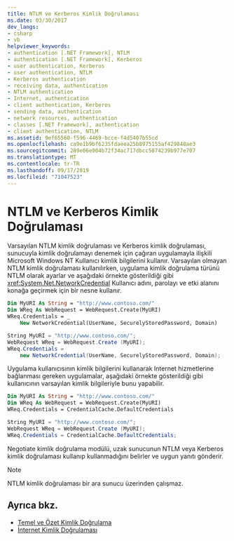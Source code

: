 ```yaml
---
title: NTLM ve Kerberos Kimlik Doğrulaması
ms.date: 03/30/2017
dev_langs:
- csharp
- vb
helpviewer_keywords:
- authentication [.NET Framework], NTLM
- authentication [.NET Framework], Kerberos
- user authentication, Kerberos
- user authentication, NTLM
- Kerberos authentication
- receiving data, authentication
- NTLM authentication
- Internet, authentication
- client authentication, Kerberos
- sending data, authentication
- network resources, authentication
- classes [.NET Framework], authentication
- client authentication, NTLM
ms.assetid: 9ef65560-f596-4469-bcce-f4d5407b55cd
ms.openlocfilehash: ca9e1b9bf6235fdaeea25b8975155af429848ae3
ms.sourcegitcommit: 289e06e904b72f34ac717dbcc5074239b977e707
ms.translationtype: MT
ms.contentlocale: tr-TR
ms.lasthandoff: 09/17/2019
ms.locfileid: "71047523"
---
```

# <a name="ntlm-and-kerberos-authentication"></a>NTLM ve Kerberos Kimlik Doğrulaması
Varsayılan NTLM kimlik doğrulaması ve Kerberos kimlik doğrulaması, sunucuyla kimlik doğrulamayı denemek için çağıran uygulamayla ilişkili Microsoft Windows NT Kullanıcı kimlik bilgilerini kullanır. Varsayılan olmayan NTLM kimlik doğrulaması kullanılırken, uygulama kimlik doğrulama türünü NTLM olarak ayarlar ve aşağıdaki örnekte gösterildiği gibi <xref:System.Net.NetworkCredential> Kullanıcı adını, parolayı ve etki alanını konağa geçirmek için bir nesne kullanır.  
  
```vb  
Dim MyURI As String = "http://www.contoso.com/"  
Dim WReq As WebRequest = WebRequest.Create(MyURI)  
WReq.Credentials = _  
    New NetworkCredential(UserName, SecurelyStoredPassword, Domain)  
```  
  
```csharp  
String MyURI = "http://www.contoso.com/";  
WebRequest WReq = WebRequest.Create (MyURI);  
WReq.Credentials =   
    new NetworkCredential(UserName, SecurelyStoredPassword, Domain);  
```  
  
 Uygulama kullanıcısının kimlik bilgilerini kullanarak Internet hizmetlerine bağlanması gereken uygulamalar, aşağıdaki örnekte gösterildiği gibi kullanıcının varsayılan kimlik bilgileriyle bunu yapabilir.  
  
```vb  
Dim MyURI As String = "http://www.contoso.com/"  
Dim WReq As WebRequest = WebRequest.Create(MyURI)  
WReq.Credentials = CredentialCache.DefaultCredentials  
```  
  
```csharp  
String MyURI = "http://www.contoso.com/";  
WebRequest WReq = WebRequest.Create (MyURI);  
WReq.Credentials = CredentialCache.DefaultCredentials;  
```  
  
 Negotiate kimlik doğrulama modülü, uzak sunucunun NTLM veya Kerberos kimlik doğrulaması kullanıp kullanmadığını belirler ve uygun yanıtı gönderir.  
  
> [!NOTE]
> NTLM kimlik doğrulaması bir ara sunucu üzerinden çalışmaz.  
  
## <a name="see-also"></a>Ayrıca bkz.

- [Temel ve Özet Kimlik Doğrulama](basic-and-digest-authentication.md)
- [İnternet Kimlik Doğrulaması](internet-authentication.md)
